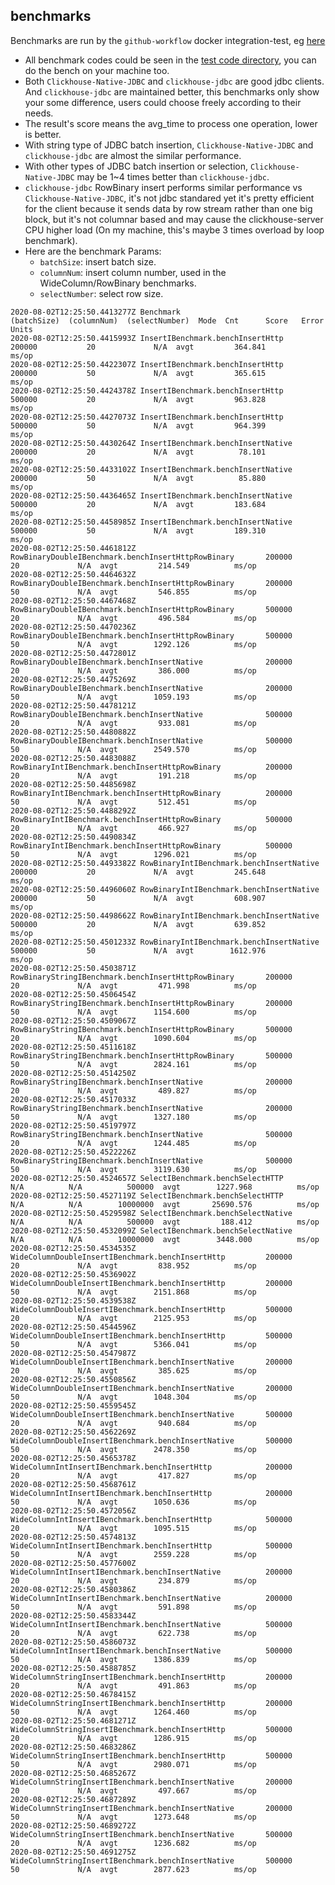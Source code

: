 ## benchmarks

Benchmarks are run by the `github-workflow` docker integration-test, eg [here](https://pipelines.actions.githubusercontent.com/QbHe5hNOfFaRrXVIS27533x1xALCRW60s95Fnk3uNRnLoX4ScD/_apis/pipelines/1/runs/12/signedlogcontent/3?urlExpires=2020-08-02T12%3A52%3A27.0078520Z&urlSigningMethod=HMACV1&urlSignature=Zn3fh71kxFaHRNgjA8OZZVGUz0It45KTCe7DR8MeVtU%3D)
- All benchmark codes could be seen in the [test code directory](https://github.com/housepower/Clickhouse-Native-JDBC/tree/master/src/test/java/com/github/housepower/jdbc/benchmark), you can do the bench on your machine too.
- Both  `Clickhouse-Native-JDBC` and `clickhouse-jdbc` are good jdbc clients. And `clickhouse-jdbc` are maintained better, 
    this benchmarks only show your some difference, users could choose freely according to their needs.
- The result's score means the avg_time to process one operation, lower is better.
- With string type of JDBC batch insertion, `Clickhouse-Native-JDBC` and `clickhouse-jdbc` are almost the similar performance.
- With other types of JDBC batch insertion or selection, `Clickhouse-Native-JDBC` may be 1~4 times better than `clickhouse-jdbc`.
- `clickhouse-jdbc` RowBinary insert performs similar performance vs `Clickhouse-Native-JDBC`, 
    it's not jdbc standared yet it's pretty efficient for the client because it sends data by row stream rather than one big block,
    but it's not columnar based and may cause the clickhouse-server CPU higher load (On my machine, this's maybe 3 times overload by loop benchmark).
- Here are the benchmark Params:
    - `batchSize`: insert batch size.
    - `columnNum`: insert column number, used in the WideColumn/RowBinary benchmarks.
    - `selectNumber`: select row size.
    
```
2020-08-02T12:25:50.4413277Z Benchmark                                           (batchSize)  (columnNum)  (selectNumber)  Mode  Cnt      Score   Error  Units
2020-08-02T12:25:50.4415993Z InsertIBenchmark.benchInsertHttp                         200000           20             N/A  avgt         364.841          ms/op
2020-08-02T12:25:50.4422307Z InsertIBenchmark.benchInsertHttp                         200000           50             N/A  avgt         365.615          ms/op
2020-08-02T12:25:50.4424378Z InsertIBenchmark.benchInsertHttp                         500000           20             N/A  avgt         963.828          ms/op
2020-08-02T12:25:50.4427073Z InsertIBenchmark.benchInsertHttp                         500000           50             N/A  avgt         964.399          ms/op
2020-08-02T12:25:50.4430264Z InsertIBenchmark.benchInsertNative                       200000           20             N/A  avgt          78.101          ms/op
2020-08-02T12:25:50.4433102Z InsertIBenchmark.benchInsertNative                       200000           50             N/A  avgt          85.880          ms/op
2020-08-02T12:25:50.4436465Z InsertIBenchmark.benchInsertNative                       500000           20             N/A  avgt         183.684          ms/op
2020-08-02T12:25:50.4458985Z InsertIBenchmark.benchInsertNative                       500000           50             N/A  avgt         189.310          ms/op
2020-08-02T12:25:50.4461812Z RowBinaryDoubleIBenchmark.benchInsertHttpRowBinary       200000           20             N/A  avgt         214.549          ms/op
2020-08-02T12:25:50.4464632Z RowBinaryDoubleIBenchmark.benchInsertHttpRowBinary       200000           50             N/A  avgt         546.855          ms/op
2020-08-02T12:25:50.4467468Z RowBinaryDoubleIBenchmark.benchInsertHttpRowBinary       500000           20             N/A  avgt         496.584          ms/op
2020-08-02T12:25:50.4470236Z RowBinaryDoubleIBenchmark.benchInsertHttpRowBinary       500000           50             N/A  avgt        1292.126          ms/op
2020-08-02T12:25:50.4472801Z RowBinaryDoubleIBenchmark.benchInsertNative              200000           20             N/A  avgt         386.000          ms/op
2020-08-02T12:25:50.4475269Z RowBinaryDoubleIBenchmark.benchInsertNative              200000           50             N/A  avgt        1059.193          ms/op
2020-08-02T12:25:50.4478121Z RowBinaryDoubleIBenchmark.benchInsertNative              500000           20             N/A  avgt         933.081          ms/op
2020-08-02T12:25:50.4480882Z RowBinaryDoubleIBenchmark.benchInsertNative              500000           50             N/A  avgt        2549.570          ms/op
2020-08-02T12:25:50.4483088Z RowBinaryIntIBenchmark.benchInsertHttpRowBinary          200000           20             N/A  avgt         191.218          ms/op
2020-08-02T12:25:50.4485698Z RowBinaryIntIBenchmark.benchInsertHttpRowBinary          200000           50             N/A  avgt         512.451          ms/op
2020-08-02T12:25:50.4488292Z RowBinaryIntIBenchmark.benchInsertHttpRowBinary          500000           20             N/A  avgt         466.927          ms/op
2020-08-02T12:25:50.4490834Z RowBinaryIntIBenchmark.benchInsertHttpRowBinary          500000           50             N/A  avgt        1296.021          ms/op
2020-08-02T12:25:50.4493382Z RowBinaryIntIBenchmark.benchInsertNative                 200000           20             N/A  avgt         245.648          ms/op
2020-08-02T12:25:50.4496060Z RowBinaryIntIBenchmark.benchInsertNative                 200000           50             N/A  avgt         608.907          ms/op
2020-08-02T12:25:50.4498662Z RowBinaryIntIBenchmark.benchInsertNative                 500000           20             N/A  avgt         639.852          ms/op
2020-08-02T12:25:50.4501233Z RowBinaryIntIBenchmark.benchInsertNative                 500000           50             N/A  avgt        1612.976          ms/op
2020-08-02T12:25:50.4503871Z RowBinaryStringIBenchmark.benchInsertHttpRowBinary       200000           20             N/A  avgt         471.998          ms/op
2020-08-02T12:25:50.4506454Z RowBinaryStringIBenchmark.benchInsertHttpRowBinary       200000           50             N/A  avgt        1154.600          ms/op
2020-08-02T12:25:50.4509067Z RowBinaryStringIBenchmark.benchInsertHttpRowBinary       500000           20             N/A  avgt        1090.604          ms/op
2020-08-02T12:25:50.4511618Z RowBinaryStringIBenchmark.benchInsertHttpRowBinary       500000           50             N/A  avgt        2824.161          ms/op
2020-08-02T12:25:50.4514250Z RowBinaryStringIBenchmark.benchInsertNative              200000           20             N/A  avgt         489.827          ms/op
2020-08-02T12:25:50.4517033Z RowBinaryStringIBenchmark.benchInsertNative              200000           50             N/A  avgt        1327.180          ms/op
2020-08-02T12:25:50.4519797Z RowBinaryStringIBenchmark.benchInsertNative              500000           20             N/A  avgt        1244.485          ms/op
2020-08-02T12:25:50.4522226Z RowBinaryStringIBenchmark.benchInsertNative              500000           50             N/A  avgt        3119.630          ms/op
2020-08-02T12:25:50.4524657Z SelectIBenchmark.benchSelectHTTP                            N/A          N/A          500000  avgt        1227.968          ms/op
2020-08-02T12:25:50.4527119Z SelectIBenchmark.benchSelectHTTP                            N/A          N/A        10000000  avgt       25690.576          ms/op
2020-08-02T12:25:50.4529598Z SelectIBenchmark.benchSelectNative                          N/A          N/A          500000  avgt         188.412          ms/op
2020-08-02T12:25:50.4532099Z SelectIBenchmark.benchSelectNative                          N/A          N/A        10000000  avgt        3448.000          ms/op
2020-08-02T12:25:50.4534535Z WideColumnDoubleInsertIBenchmark.benchInsertHttp         200000           20             N/A  avgt         838.952          ms/op
2020-08-02T12:25:50.4536902Z WideColumnDoubleInsertIBenchmark.benchInsertHttp         200000           50             N/A  avgt        2151.868          ms/op
2020-08-02T12:25:50.4539538Z WideColumnDoubleInsertIBenchmark.benchInsertHttp         500000           20             N/A  avgt        2125.953          ms/op
2020-08-02T12:25:50.4544596Z WideColumnDoubleInsertIBenchmark.benchInsertHttp         500000           50             N/A  avgt        5366.041          ms/op
2020-08-02T12:25:50.4547987Z WideColumnDoubleInsertIBenchmark.benchInsertNative       200000           20             N/A  avgt         385.625          ms/op
2020-08-02T12:25:50.4550856Z WideColumnDoubleInsertIBenchmark.benchInsertNative       200000           50             N/A  avgt        1048.304          ms/op
2020-08-02T12:25:50.4559545Z WideColumnDoubleInsertIBenchmark.benchInsertNative       500000           20             N/A  avgt         940.684          ms/op
2020-08-02T12:25:50.4562269Z WideColumnDoubleInsertIBenchmark.benchInsertNative       500000           50             N/A  avgt        2478.350          ms/op
2020-08-02T12:25:50.4565378Z WideColumnIntInsertIBenchmark.benchInsertHttp            200000           20             N/A  avgt         417.827          ms/op
2020-08-02T12:25:50.4568761Z WideColumnIntInsertIBenchmark.benchInsertHttp            200000           50             N/A  avgt        1050.636          ms/op
2020-08-02T12:25:50.4572056Z WideColumnIntInsertIBenchmark.benchInsertHttp            500000           20             N/A  avgt        1095.515          ms/op
2020-08-02T12:25:50.4574813Z WideColumnIntInsertIBenchmark.benchInsertHttp            500000           50             N/A  avgt        2559.228          ms/op
2020-08-02T12:25:50.4577600Z WideColumnIntInsertIBenchmark.benchInsertNative          200000           20             N/A  avgt         234.879          ms/op
2020-08-02T12:25:50.4580386Z WideColumnIntInsertIBenchmark.benchInsertNative          200000           50             N/A  avgt         591.898          ms/op
2020-08-02T12:25:50.4583344Z WideColumnIntInsertIBenchmark.benchInsertNative          500000           20             N/A  avgt         622.738          ms/op
2020-08-02T12:25:50.4586073Z WideColumnIntInsertIBenchmark.benchInsertNative          500000           50             N/A  avgt        1386.839          ms/op
2020-08-02T12:25:50.4588785Z WideColumnStringInsertIBenchmark.benchInsertHttp         200000           20             N/A  avgt         491.863          ms/op
2020-08-02T12:25:50.4678415Z WideColumnStringInsertIBenchmark.benchInsertHttp         200000           50             N/A  avgt        1264.460          ms/op
2020-08-02T12:25:50.4681271Z WideColumnStringInsertIBenchmark.benchInsertHttp         500000           20             N/A  avgt        1286.915          ms/op
2020-08-02T12:25:50.4683286Z WideColumnStringInsertIBenchmark.benchInsertHttp         500000           50             N/A  avgt        2980.071          ms/op
2020-08-02T12:25:50.4685267Z WideColumnStringInsertIBenchmark.benchInsertNative       200000           20             N/A  avgt         497.667          ms/op
2020-08-02T12:25:50.4687289Z WideColumnStringInsertIBenchmark.benchInsertNative       200000           50             N/A  avgt        1273.648          ms/op
2020-08-02T12:25:50.4689272Z WideColumnStringInsertIBenchmark.benchInsertNative       500000           20             N/A  avgt        1236.682          ms/op
2020-08-02T12:25:50.4691275Z WideColumnStringInsertIBenchmark.benchInsertNative       500000           50             N/A  avgt        2877.623          ms/op
```
